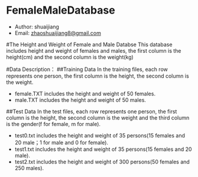 FemaleMaleDatabase
==================

- Author: shuaijiang
- Email: zhaoshuaijiang8@gmail.com

#The Height and Weight of Female and Male Databse
This database includes height and weight of females and males, the first column is the height(cm) and the second column is the weight(kg)

#Data Description：
##Training Data
In the training files, each row represents one person, the first column is the height, the second column is the weight. 

- female.TXT includes the height and weight of 50 females.
- male.TXT includes the height and weight of 50 males.


##Test Data
In the test files, each row represents one person, the first column is the height, the second column is the weight and the third column is the gender(f for female, m for male).

- test0.txt includes the height and weight of 35 persons(15 females and 20 male；1 for male and 0 for female).
- test1.txt includes the height and weight of 35 persons(15 females and 20 male).
- test2.txt includes the height and weight of 300 persons(50 females and 250 males).
